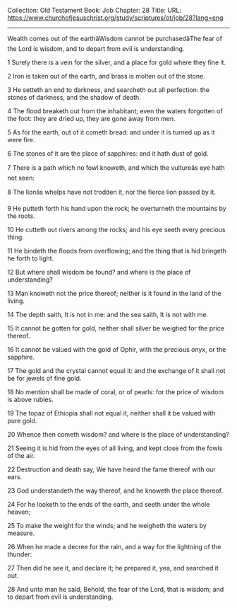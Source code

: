 Collection: Old Testament
Book: Job
Chapter: 28
Title: 
URL: https://www.churchofjesuschrist.org/study/scriptures/ot/job/28?lang=eng

---

Wealth comes out of the earthâWisdom cannot be purchasedâThe fear of the Lord is wisdom, and to depart from evil is understanding.

1 Surely there is a vein for the silver, and a place for gold where they fine it.

2 Iron is taken out of the earth, and brass is molten out of the stone.

3 He setteth an end to darkness, and searcheth out all perfection: the stones of darkness, and the shadow of death.

4 The flood breaketh out from the inhabitant; even the waters forgotten of the foot: they are dried up, they are gone away from men.

5 As for the earth, out of it cometh bread: and under it is turned up as it were fire.

6 The stones of it are the place of sapphires: and it hath dust of gold.

7 There is a path which no fowl knoweth, and which the vultureâs eye hath not seen:

8 The lionâs whelps have not trodden it, nor the fierce lion passed by it.

9 He putteth forth his hand upon the rock; he overturneth the mountains by the roots.

10 He cutteth out rivers among the rocks; and his eye seeth every precious thing.

11 He bindeth the floods from overflowing; and the thing that is hid bringeth he forth to light.

12 But where shall wisdom be found? and where is the place of understanding?

13 Man knoweth not the price thereof; neither is it found in the land of the living.

14 The depth saith, It is not in me: and the sea saith, It is not with me.

15 It cannot be gotten for gold, neither shall silver be weighed for the price thereof.

16 It cannot be valued with the gold of Ophir, with the precious onyx, or the sapphire.

17 The gold and the crystal cannot equal it: and the exchange of it shall not be for jewels of fine gold.

18 No mention shall be made of coral, or of pearls: for the price of wisdom is above rubies.

19 The topaz of Ethiopia shall not equal it, neither shall it be valued with pure gold.

20 Whence then cometh wisdom? and where is the place of understanding?

21 Seeing it is hid from the eyes of all living, and kept close from the fowls of the air.

22 Destruction and death say, We have heard the fame thereof with our ears.

23 God understandeth the way thereof, and he knoweth the place thereof.

24 For he looketh to the ends of the earth, and seeth under the whole heaven;

25 To make the weight for the winds; and he weigheth the waters by measure.

26 When he made a decree for the rain, and a way for the lightning of the thunder:

27 Then did he see it, and declare it; he prepared it, yea, and searched it out.

28 And unto man he said, Behold, the fear of the Lord, that is wisdom; and to depart from evil is understanding.
